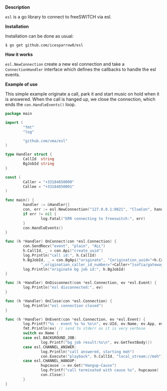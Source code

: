 **Description**

`esl` is a go library to connect to freeSWITCH via esl.

**Installation**

Installation can be done as usual:

```
$ go get github.com/icesparrow0/esl
```

**How it works**

`esl.NewConnection` create a new esl connection and take a `ConnectionHandler` interface
which defines the callbacks to handle the esl events.

**Example of use**

This simple example originate a call, park it and start music on hold when it is answered.
When the call is hanged up, we close the connection, which ends the `con.HandleEvents()` loop.

```go
package main

import (
        "fmt"
        "log"

        "github.com/vma/esl"
)

type Handler struct {
        CallId  string
        BgJobId string
}

const (
        Caller = "+33184850000"
        Callee = "+33184850001"
)

func main() {
        handler := &Handler{}
        con, err := esl.NewConnection("127.0.0.1:8021", "ClueCon", handler)
        if err != nil {
                log.Fatal("ERR connecting to freeswitch:", err)
        }
        con.HandleEvents()
}

func (h *Handler) OnConnect(con *esl.Connection) {
        con.SendRecv("event", "plain", "ALL")
        h.CallId, _ = con.Api("create_uuid")
        log.Println("call id:", h.CallId)
        h.BgJobId, _ = con.BgApi("originate", "{origination_uuid="+h.CallId+
                ",origination_caller_id_number="+Caller+"}sofia/gateway/provider/"+Callee, "&park()")
        log.Println("originate bg job id:", h.BgJobId)
}

func (h *Handler) OnDisconnect(con *esl.Connection, ev *esl.Event) {
        log.Println("esl disconnected:", ev)
}

func (h *Handler) OnClose(con *esl.Connection) {
        log.Println("esl connection closed")
}

func (h *Handler) OnEvent(con *esl.Connection, ev *esl.Event) {
        log.Printf("%s - event %s %s %s\n", ev.UId, ev.Name, ev.App, ev.AppData)
        fmt.Println(ev) // send to stderr as it is very verbose
        switch ev.Name {
        case esl.BACKGROUND_JOB:
                log.Printf("bg job result:%s\n", ev.GetTextBody())
        case esl.CHANNEL_ANSWER:
                log.Println("call answered, starting moh")
                con.Execute("playback", h.CallId, "local_stream://moh")
        case esl.CHANNEL_HANGUP:
                hupcause := ev.Get("Hangup-Cause")
                log.Printf("call terminated with cause %s", hupcause)
                con.Close()
        }
}
```

